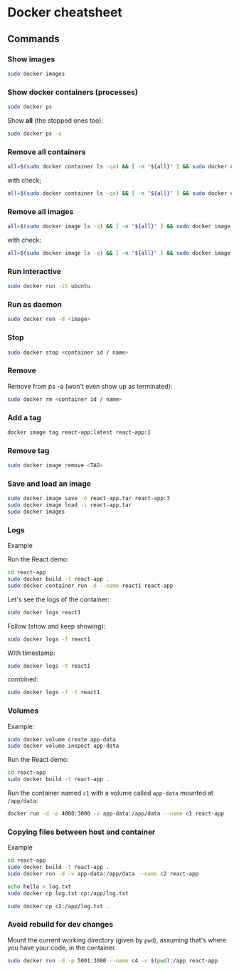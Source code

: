 # Docker cheatsheet

## Commands

### Show images

```bash
sudo docker images
```

### Show docker containers (processes)

```bash
sudo docker ps
```

Show **all** (the stopped ones too):

```bash
sudo docker ps -a
```

### Remove all containers

```bash
all=$(sudo docker container ls -qa) && [ -n "${all}" ] && sudo docker container rm -f $all
```

with check;

```bash
all=$(sudo docker container ls -qa) && [ -n "${all}" ] && sudo docker container rm -f $all; sudo docker ps -a
```

### Remove all images

```bash
all=$(sudo docker image ls -q) && [ -n "${all}" ] && sudo docker image rm -f $all
```

with check:

```bash
all=$(sudo docker image ls -q) && [ -n "${all}" ] && sudo docker image rm -f $all; docker images
```

### Run interactive

```bash
sudo docker run -it ubuntu
```

### Run as daemon

```bash
sudo docker run -d <image>
```

### Stop

```bash
sudo docker stop <container id / name>
```

### Remove

Remove from ps -a (won't even show up as terminated):

```bash
sudo docker rm <container id / name>
```

### Add a tag

```bash
docker image tag react-app:latest react-app:1
```

### Remove tag

```bash
sudo docker image remove <TAG>
```

### Save and load an image

```bash
sudo docker image save -o react-app.tar react-app:3
sudo docker image load -i react-app.tar
sudo docker images
```

### Logs

Example

Run the React demo:

```bash
cd react-app
sudo docker build -t react-app .
sudo docker container run -d --name react1 react-app
```

Let's see the logs of the container:

```bash
sudo docker logs react1
```

Follow (show and keep showing):

```bash
sudo docker logs -f react1
```

With timestamp:

```bash
sudo docker logs -t react1
```

combined:

```bash
sudo docker logs -f -t react1
```

### Volumes

Example:

```bash
sudo docker volume create app-data
sudo docker volume inspect app-data
```

Run the React demo:

```bash
cd react-app
sudo docker build -t react-app .
```

Run the container named `c1` with a volume called `app-data` mounted at `/app/data`:

```bash
docker run -d -p 4000:3000 -v app-data:/app/data --name c1 react-app
```

### Copying files between host and container

Example

```bash
cd react-app
sudo docker build -t react-app .
sudo docker run -d -v app-data:/app/data --name c2 react-app
```

```bash
echo hello > log.txt
sudo docker cp log.txt cp:/app/log.txt
```

```bash
sudo docker cp c2:/app/log.txt .
```

### Avoid rebuild for dev changes

Mount the current working directory (given by `pwd`), assuming that's where you have your code, in the container.

```bash
sudo docker run -d -p 5001:3000 --name c4 -v $(pwd):/app react-app
```
